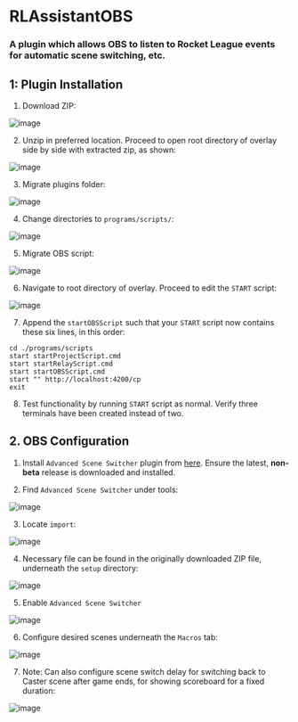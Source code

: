 # RLAssistantOBS
### A plugin which allows OBS to listen to Rocket League events for automatic scene switching, etc.

## 1: Plugin Installation

1. Download ZIP:
   
![image](https://github.com/ankbhatia19/OBS_RL/assets/25870725/a4dac2a1-ce33-4677-9719-37bc9a87fdab)

2. Unzip in preferred location. Proceed to open root directory of overlay side by side with extracted zip, as shown:
   
![image](https://github.com/ankbhatia19/OBS_RL/assets/25870725/d500308c-1819-497c-903e-eb6ce8a42425)

3. Migrate plugins folder:
   
![image](https://github.com/ankbhatia19/OBS_RL/assets/25870725/23cfa099-f070-4f5b-a4ef-9a9fb42b1618)

4. Change directories to `programs/scripts/`:
   
![image](https://github.com/ankbhatia19/OBS_RL/assets/25870725/ff8e94c8-33ff-4b2c-b3dc-65d3f5193bb1)

5. Migrate OBS script:
    
![image](https://github.com/ankbhatia19/OBS_RL/assets/25870725/997eabd5-e851-4a82-ba4d-714a6685c5c9)

6. Navigate to root directory of overlay. Proceed to edit the `START` script:
    
![image](https://github.com/ankbhatia19/OBS_RL/assets/25870725/6eb41015-a3c2-487c-9830-220cf9c22a0a)

7. Append the `startOBSScript` such that your `START` script now contains these six lines, in this order:
```shell
cd ./programs/scripts
start startProjectScript.cmd
start startRelayScript.cmd
start startOBSScript.cmd
start "" http://localhost:4200/cp
exit
```

8. Test functionality by running `START` script as normal. Verify three terminals have been created instead of two.

## 2. OBS Configuration

1. Install `Advanced Scene Switcher` plugin from [here](https://github.com/WarmUpTill/SceneSwitcher/releases). Ensure the latest, **non-beta** release is downloaded and installed.

2. Find `Advanced Scene Switcher` under tools:
   
![image](https://github.com/ankbhatia19/OBS_RL/assets/25870725/ce27d766-1163-4dbe-b027-e937d3f1e11f)

3. Locate `import`:
   
![image](https://github.com/ankbhatia19/OBS_RL/assets/25870725/293dd2d2-9be2-422d-bcab-b581dcb7ec99)

4. Necessary file can be found in the originally downloaded ZIP file, underneath the `setup` directory:
   
![image](https://github.com/ankbhatia19/OBS_RL/assets/25870725/abe37ebe-462b-4e89-9b53-319a06f79a70)

5. Enable `Advanced Scene Switcher`
   
![image](https://github.com/ankbhatia19/OBS_RL/assets/25870725/03449ad7-d81c-4c16-8233-7e0e9d1ec2da)

6. Configure desired scenes underneath the `Macros` tab:
    
![image](https://github.com/ankbhatia19/OBS_RL/assets/25870725/c8cd81e3-99ce-4e5c-a701-af4d708bc7cf)

7. Note: Can also configure scene switch delay for switching back to Caster scene after game ends, for showing scoreboard for a fixed duration:

![image](https://github.com/ankbhatia19/OBS_RL/assets/25870725/c875c048-2d73-4029-9c8b-481ba604307f)

